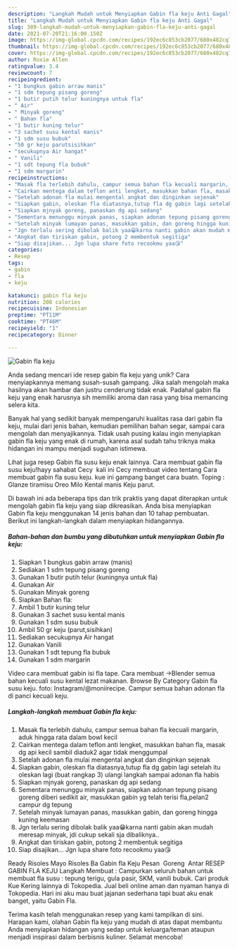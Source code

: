 ```yaml
---
description: "Langkah Mudah untuk Menyiapkan Gabin fla keju Anti Gagal"
title: "Langkah Mudah untuk Menyiapkan Gabin fla keju Anti Gagal"
slug: 389-langkah-mudah-untuk-menyiapkan-gabin-fla-keju-anti-gagal
date: 2021-07-20T21:16:00.150Z
image: https://img-global.cpcdn.com/recipes/192ec6c853cb2077/680x482cq70/gabin-fla-keju-foto-resep-utama.jpg
thumbnail: https://img-global.cpcdn.com/recipes/192ec6c853cb2077/680x482cq70/gabin-fla-keju-foto-resep-utama.jpg
cover: https://img-global.cpcdn.com/recipes/192ec6c853cb2077/680x482cq70/gabin-fla-keju-foto-resep-utama.jpg
author: Roxie Allen
ratingvalue: 3.4
reviewcount: 7
recipeingredient:
- "1 bungkus gabin arraw manis"
- "1 sdm tepung pisang goreng"
- "1 butir putih telur kuningnya untuk fla"
- " Air"
- " Minyak goreng"
- " Bahan fla"
- "1 butir kuning telur"
- "3 sachet susu kental manis"
- "1 sdm susu bubuk"
- "50 gr keju parutsisihkan"
- "secukupnya Air hangat"
- " Vanili"
- "1 sdt tepung fla bubuk"
- "1 sdm margarin"
recipeinstructions:
- "Masak fla terlebih dahulu, campur semua bahan fla kecuali margarin, aduk hingga rata dalam bowl kecil"
- "Cairkan mentega dalam teflon anti lengket, masukkan bahan fla, masak dg api kecil sambil diaduk2 agar tidak menggumpal"
- "Setelah adonan fla mulai mengental angkat dan dinginkan sejenak"
- "Siapkan gabin, oleskan fla diatasnya,tutup fla dg gabin lagi setelah itu oleskan lagi (buat rangkap 3) ulangi langkah sampai adonan fla habis"
- "Siapkan mjnyak goreng, panaskan dg api sedang"
- "Sementara menunggu minyak panas, siapkan adonan tepung pisang goreng diberi sedikit air, masukkan gabin yg telah terisi fla,pelan2 campur dg tepung"
- "Setelah minyak lumayan panas, masukkan gabin, dan goreng hingga kuning keemasan"
- "Jgn terlalu sering dibolak balik yaa😁karna nanti gabin akan mudah meresap minyak, jdi cukup sekali sja dibaliknya.."
- "Angkat dan tiriskan gabin, potong 2 membentuk segitiga"
- "Siap disajikan... Jgn lupa share foto recookmu yaa😘"
categories:
- Resep
tags:
- gabin
- fla
- keju

katakunci: gabin fla keju 
nutrition: 208 calories
recipecuisine: Indonesian
preptime: "PT11M"
cooktime: "PT46M"
recipeyield: "1"
recipecategory: Dinner

---
```



![Gabin fla keju](https://img-global.cpcdn.com/recipes/192ec6c853cb2077/680x482cq70/gabin-fla-keju-foto-resep-utama.jpg)

Anda sedang mencari ide resep gabin fla keju yang unik? Cara menyiapkannya memang susah-susah gampang. Jika salah mengolah maka hasilnya akan hambar dan justru cenderung tidak enak. Padahal gabin fla keju yang enak harusnya sih memiliki aroma dan rasa yang bisa memancing selera kita.

Banyak hal yang sedikit banyak mempengaruhi kualitas rasa dari gabin fla keju, mulai dari jenis bahan, kemudian pemilihan bahan segar, sampai cara mengolah dan menyajikannya. Tidak usah pusing kalau ingin menyiapkan gabin fla keju yang enak di rumah, karena asal sudah tahu triknya maka hidangan ini mampu menjadi suguhan istimewa.

Lihat juga resep Gabin fla susu keju enak lainnya. Cara membuat gabin fla susu keju!hayy sahabat Cecy ️ kali ini Cecy membuat video tentang Cara membuat gabin fla susu keju. kue ini gampang banget cara buatn. Toping : Glanze tiramisu Oreo Milo Kental manis Keju parut.


Di bawah ini ada beberapa tips dan trik praktis yang dapat diterapkan untuk mengolah gabin fla keju yang siap dikreasikan. Anda bisa menyiapkan Gabin fla keju menggunakan 14 jenis bahan dan 10 tahap pembuatan. Berikut ini langkah-langkah dalam menyiapkan hidangannya.

<!--inarticleads1-->

##### Bahan-bahan dan bumbu yang dibutuhkan untuk menyiapkan Gabin fla keju:

1. Siapkan 1 bungkus gabin arraw (manis)
1. Sediakan 1 sdm tepung pisang goreng
1. Gunakan 1 butir putih telur (kuningnya untuk fla)
1. Gunakan  Air
1. Gunakan  Minyak goreng
1. Siapkan  Bahan fla:
1. Ambil 1 butir kuning telur
1. Gunakan 3 sachet susu kental manis
1. Gunakan 1 sdm susu bubuk
1. Ambil 50 gr keju (parut,sisihkan)
1. Sediakan secukupnya Air hangat
1. Gunakan  Vanili
1. Gunakan 1 sdt tepung fla bubuk
1. Gunakan 1 sdm margarin


Video cara membuat gabin isi fla tape. Cara membuat →Blender semua bahan kecuali susu kental lezat makanan. Browse By Category Gabin fla susu keju. foto: Instagram/@moniirecipe. Campur semua bahan adonan fla di panci kecuali keju. 

<!--inarticleads2-->

##### Langkah-langkah membuat Gabin fla keju:

1. Masak fla terlebih dahulu, campur semua bahan fla kecuali margarin, aduk hingga rata dalam bowl kecil
1. Cairkan mentega dalam teflon anti lengket, masukkan bahan fla, masak dg api kecil sambil diaduk2 agar tidak menggumpal
1. Setelah adonan fla mulai mengental angkat dan dinginkan sejenak
1. Siapkan gabin, oleskan fla diatasnya,tutup fla dg gabin lagi setelah itu oleskan lagi (buat rangkap 3) ulangi langkah sampai adonan fla habis
1. Siapkan mjnyak goreng, panaskan dg api sedang
1. Sementara menunggu minyak panas, siapkan adonan tepung pisang goreng diberi sedikit air, masukkan gabin yg telah terisi fla,pelan2 campur dg tepung
1. Setelah minyak lumayan panas, masukkan gabin, dan goreng hingga kuning keemasan
1. Jgn terlalu sering dibolak balik yaa😁karna nanti gabin akan mudah meresap minyak, jdi cukup sekali sja dibaliknya..
1. Angkat dan tiriskan gabin, potong 2 membentuk segitiga
1. Siap disajikan... Jgn lupa share foto recookmu yaa😘


Ready Risoles Mayo Risoles Ba Gabin fla Keju Pesan ️ Goreng ️ Antar RESEP GABIN FLA KEJU Langkah Membuat : Campurkan seluruh bahan untuk membuat fla susu : tepung terigu, gula pasir, SKM, vanili bubuk. Cari produk Kue Kering lainnya di Tokopedia. Jual beli online aman dan nyaman hanya di Tokopedia. Hari ini aku mau buat jajanan sederhana tapi buat aku enak banget, yaitu Gabin Fla. 

Terima kasih telah menggunakan resep yang kami tampilkan di sini. Harapan kami, olahan Gabin fla keju yang mudah di atas dapat membantu Anda menyiapkan hidangan yang sedap untuk keluarga/teman ataupun menjadi inspirasi dalam berbisnis kuliner. Selamat mencoba!
